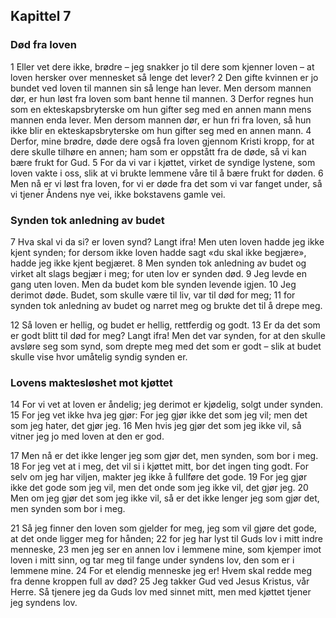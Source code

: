 ## Kapittel 7

### Død fra loven

1 Eller vet dere ikke, brødre – jeg snakker jo til dere som kjenner loven – at loven hersker over mennesket så lenge det lever?
2 Den gifte kvinnen er jo bundet ved loven til mannen sin så lenge han lever. Men dersom mannen dør, er hun løst fra loven som bant henne til mannen.
3 Derfor regnes hun som en ekteskapsbryterske om hun gifter seg med en annen mann mens mannen enda lever. Men dersom mannen dør, er hun fri fra loven, så hun ikke blir en ekteskapsbryterske om hun gifter seg med en annen mann.
4 Derfor, mine brødre, døde dere også fra loven gjennom Kristi kropp, for at dere skulle tilhøre en annen; ham som er oppstått fra de døde, så vi kan bære frukt for Gud.
5 For da vi var i kjøttet, virket de syndige lystene, som loven vakte i oss, slik at vi brukte lemmene våre til å bære frukt for døden.
6 Men nå er vi løst fra loven, for vi er døde fra det som vi var fanget under, så vi tjener Åndens nye vei, ikke bokstavens gamle vei.

### Synden tok anledning av budet

7 Hva skal vi da si? er loven synd? Langt ifra! Men uten loven hadde jeg ikke kjent synden; for dersom ikke loven hadde sagt «du skal ikke begjære», hadde jeg ikke kjent begjæret.
8 Men synden tok anledning av budet og virket alt slags begjær i meg; for uten lov er synden død.
9 Jeg levde en gang uten loven. Men da budet kom ble synden levende igjen.
10 Jeg derimot døde. Budet, som skulle være til liv, var til død for meg;
11 for synden tok anledning av budet og narret meg og brukte det til å drepe meg.

12 Så loven er hellig, og budet er hellig, rettferdig og godt.
13 Er da det som er godt blitt til død for meg? Langt ifra! Men det var synden, for at den skulle avsløre seg som synd, som drepte meg med det som er godt – slik at budet skulle vise hvor umåtelig syndig synden er.

### Lovens maktesløshet mot kjøttet

14 For vi vet at loven er åndelig; jeg derimot er kjødelig, solgt under synden.
15 For jeg vet ikke hva jeg gjør: For jeg gjør ikke det som jeg vil; men det som jeg hater, det gjør jeg.
16 Men hvis jeg gjør det som jeg ikke vil, så vitner jeg jo med loven at den er god.

17 Men nå er det ikke lenger jeg som gjør det, men synden, som bor i meg.
18 For jeg vet at i meg, det vil si i kjøttet mitt, bor det ingen ting godt. For selv om jeg har viljen, makter jeg ikke å fullføre det gode.
19 For jeg gjør ikke det gode som jeg vil, men det onde som jeg ikke vil, det gjør jeg.
20 Men om jeg gjør det som jeg ikke vil, så er det ikke lenger jeg som gjør det, men synden som bor i meg.

21 Så jeg finner den loven som gjelder for meg, jeg som vil gjøre det gode, at det onde ligger meg for hånden;
22 for jeg har lyst til Guds lov i mitt indre menneske,
23 men jeg ser en annen lov i lemmene mine, som kjemper imot loven i mitt sinn, og tar meg til fange under syndens lov, den som er i lemmene mine.
24 For et elendig menneske jeg er! Hvem skal redde meg fra denne kroppen full av død?
25 Jeg takker Gud ved Jesus Kristus, vår Herre. Så tjenere jeg da Guds lov med sinnet mitt, men med kjøttet tjener jeg syndens lov.